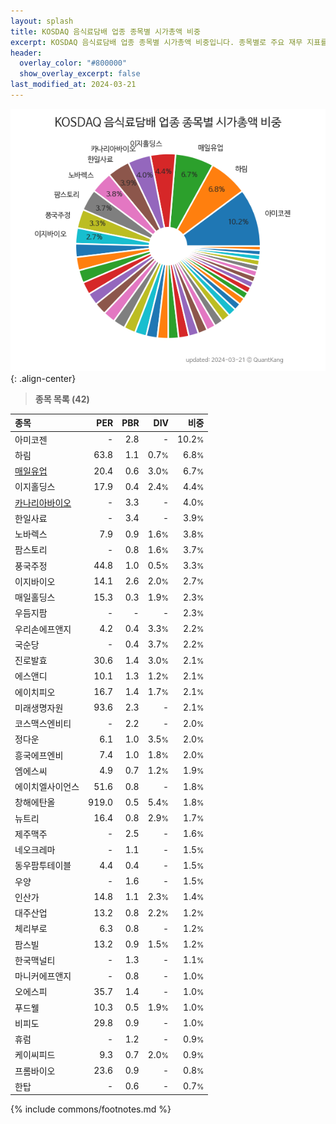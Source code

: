 ```yaml
---
layout: splash
title: KOSDAQ 음식료담배 업종 종목별 시가총액 비중
excerpt: KOSDAQ 음식료담배 업종 종목별 시가총액 비중입니다. 종목별로 주요 재무 지표를 함께 표시합니다.
header:
  overlay_color: "#800000"
  show_overlay_excerpt: false
last_modified_at: 2024-03-21
---
```



![KOSDAQ 음식료담배 업종 종목별 시가총액 비중](/stats/sector/images/kosdaq_업종_음식료담배_종목.png){: .align-center}


> **종목 목록 (42)**<a id="list"></a>

| **종목** | **PER** | **PBR** | **DIV** | **비중** |
| :------- | ------: | ------: | ------: | -------: |
| 아미코젠 | - | 2.8 | - | 10.2<small>%</small> |
| 하림 | 63.8 | 1.1 | 0.7<small>%</small> | 6.8<small>%</small> |
| [매일유업](/267980/) | 20.4 | 0.6 | 3.0<small>%</small> | 6.7<small>%</small> |
| 이지홀딩스 | 17.9 | 0.4 | 2.4<small>%</small> | 4.4<small>%</small> |
| [카나리아바이오](/016790/) | - | 3.3 | - | 4.0<small>%</small> |
| 한일사료 | - | 3.4 | - | 3.9<small>%</small> |
| 노바렉스 | 7.9 | 0.9 | 1.6<small>%</small> | 3.8<small>%</small> |
| 팜스토리 | - | 0.8 | 1.6<small>%</small> | 3.7<small>%</small> |
| 풍국주정 | 44.8 | 1.0 | 0.5<small>%</small> | 3.3<small>%</small> |
| 이지바이오 | 14.1 | 2.6 | 2.0<small>%</small> | 2.7<small>%</small> |
| 매일홀딩스 | 15.3 | 0.3 | 1.9<small>%</small> | 2.3<small>%</small> |
| 우듬지팜 | - | - | - | 2.3<small>%</small> |
| 우리손에프앤지 | 4.2 | 0.4 | 3.3<small>%</small> | 2.2<small>%</small> |
| 국순당 | - | 0.4 | 3.7<small>%</small> | 2.2<small>%</small> |
| 진로발효 | 30.6 | 1.4 | 3.0<small>%</small> | 2.1<small>%</small> |
| 에스앤디 | 10.1 | 1.3 | 1.2<small>%</small> | 2.1<small>%</small> |
| 에이치피오 | 16.7 | 1.4 | 1.7<small>%</small> | 2.1<small>%</small> |
| 미래생명자원 | 93.6 | 2.3 | - | 2.1<small>%</small> |
| 코스맥스엔비티 | - | 2.2 | - | 2.0<small>%</small> |
| 정다운 | 6.1 | 1.0 | 3.5<small>%</small> | 2.0<small>%</small> |
| 흥국에프엔비 | 7.4 | 1.0 | 1.8<small>%</small> | 2.0<small>%</small> |
| 엠에스씨 | 4.9 | 0.7 | 1.2<small>%</small> | 1.9<small>%</small> |
| 에이치엘사이언스 | 51.6 | 0.8 | - | 1.8<small>%</small> |
| 창해에탄올 | 919.0 | 0.5 | 5.4<small>%</small> | 1.8<small>%</small> |
| 뉴트리 | 16.4 | 0.8 | 2.9<small>%</small> | 1.7<small>%</small> |
| 제주맥주 | - | 2.5 | - | 1.6<small>%</small> |
| 네오크레마 | - | 1.1 | - | 1.5<small>%</small> |
| 동우팜투테이블 | 4.4 | 0.4 | - | 1.5<small>%</small> |
| 우양 | - | 1.6 | - | 1.5<small>%</small> |
| 인산가 | 14.8 | 1.1 | 2.3<small>%</small> | 1.4<small>%</small> |
| 대주산업 | 13.2 | 0.8 | 2.2<small>%</small> | 1.2<small>%</small> |
| 체리부로 | 6.3 | 0.8 | - | 1.2<small>%</small> |
| 팜스빌 | 13.2 | 0.9 | 1.5<small>%</small> | 1.2<small>%</small> |
| 한국맥널티 | - | 1.3 | - | 1.1<small>%</small> |
| 마니커에프앤지 | - | 0.8 | - | 1.0<small>%</small> |
| 오에스피 | 35.7 | 1.4 | - | 1.0<small>%</small> |
| 푸드웰 | 10.3 | 0.5 | 1.9<small>%</small> | 1.0<small>%</small> |
| 비피도 | 29.8 | 0.9 | - | 1.0<small>%</small> |
| 휴럼 | - | 1.2 | - | 0.9<small>%</small> |
| 케이씨피드 | 9.3 | 0.7 | 2.0<small>%</small> | 0.9<small>%</small> |
| 프롬바이오 | 23.6 | 0.9 | - | 0.8<small>%</small> |
| 한탑 | - | 0.6 | - | 0.7<small>%</small> |

{% include commons/footnotes.md %}